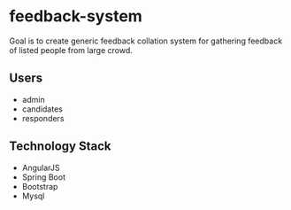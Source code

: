 
# feedback-system
Goal is to create generic feedback collation system for gathering feedback of listed people from large crowd.

## Users
* admin
* candidates
* responders

## Technology Stack

* AngularJS
* Spring Boot
* Bootstrap
* Mysql
